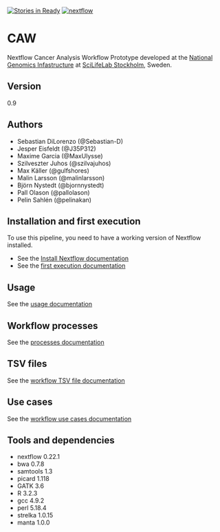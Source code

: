 [![Stories in Ready](https://badge.waffle.io/SciLifeLab/CAW.png?label=ready&title=Ready)](https://waffle.io/SciLifeLab/CAW)
[![nextflow](https://img.shields.io/badge/nextflow-%E2%89%A50.22.0-brightgreen.svg)](http://nextflow.io)

# CAW
Nextflow Cancer Analysis Workflow Prototype developed at the [National Genomics Infastructure](https://ngisweden.scilifelab.se/)
at [SciLifeLab Stockholm](https://www.scilifelab.se/platforms/ngi/), Sweden.

## Version
0.9

## Authors
- Sebastian DiLorenzo (@Sebastian-D)
- Jesper Eisfeldt (@J35P312)
- Maxime Garcia (@MaxUlysse)
- Szilveszter Juhos (@szilvajuhos)
- Max Käller (@gulfshores)
- Malin Larsson (@malinlarsson)
- Björn Nystedt (@bjornnystedt)
- Pall Olason (@pallolason)
- Pelin Sahlén (@pelinakan)

## Installation and first execution
To use this pipeline, you need to have a working version of Nextflow installed.
- See the [Install Nextflow documentation](https://github.com/SciLifeLab/NGI-NextflowDocs/blob/master/docs/INSTALL.md)
- See the [first execution documentation](doc/FIRST_RUN.md)

## Usage
See the [usage documentation](doc/USAGE.md)

## Workflow processes
See the [processes documentation](doc/PROCESS.md)

## TSV files
See the [workflow TSV file documentation](doc/TSV.md)

## Use cases
See the [workflow use cases documentation](doc/USE_CASES.md)

## Tools and dependencies
- nextflow 0.22.1
- bwa 0.7.8
- samtools 1.3
- picard 1.118
- GATK 3.6
- R 3.2.3
- gcc 4.9.2
- perl 5.18.4
- strelka 1.0.15
- manta 1.0.0

